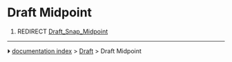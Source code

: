 # Draft Midpoint
1.  REDIRECT [Draft_Snap_Midpoint](Draft_Snap_Midpoint.md)



---
⏵ [documentation index](../README.md) > [Draft](Draft_Workbench.md) > Draft Midpoint
